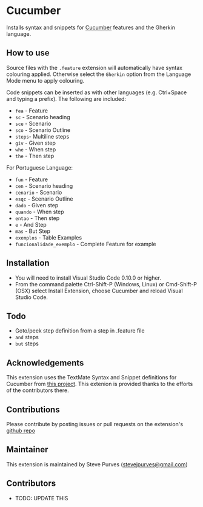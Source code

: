 # Cucumber

Installs syntax and snippets for [Cucumber](http://www.cukes.info) features and the Gherkin language.

## How to use

Source files with the `.feature` extension will automatically have syntax colouring applied. Otherwise select the `Gherkin` option from the Language Mode menu to apply colouring.

Code snippets can be inserted as with other languages (e.g. Ctrl+Space and typing a prefix). The following are included:

- `fea` - Feature
- `sc` - Scenario heading
- `sce` - Scenario
- `sco` - Scenario Outline
- `steps`- Multiline steps
- `giv` - Given step
- `whe` - When step
- `the` - Then step

 For Portuguese Language:

- `fun` - Feature
- `cen` - Scenario heading
- `cenario` - Scenario
- `esqc` - Scenario Outline
- `dado` - Given step
- `quando` - When step
- `entao` - Then step
- `e` - And Step
- `mas` - But Step
- `exemplos` - Table Examples
- `funcionalidade_exemplo` - Complete Feature for example

## Installation

- You will need to install Visual Studio Code 0.10.0 or higher.
- From the command palette Ctrl-Shift-P (Windows, Linux) or Cmd-Shift-P (OSX) select Install Extension, choose Cucumber and reload Visual Studio Code.

## Todo

- Goto/peek step definition from a step in .feature file
- `and` steps
- `but` steps

## Acknowledgements

This extension uses the TextMate Syntax and Snippet definitions for Cucumber from [this project](https://github.com/cucumber/cucumber-tmbundle). This extenion is provided thanks to the efforts of the contributors there.

## Contributions

Please contribute by posting issues or pull requests on the extension's [github repo](https://github.com/stevejpurves/vscode-cucumber)

## Maintainer

This extension is maintained by Steve Purves (stevejpurves@gmail.com)

## Contributors

- TODO: UPDATE THIS
